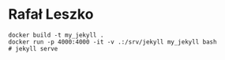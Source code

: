 # Rafał Leszko

```
docker build -t my_jekyll .
docker run -p 4000:4000 -it -v .:/srv/jekyll my_jekyll bash
# jekyll serve
```